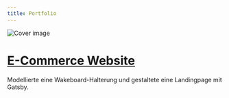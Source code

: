 ```yaml
---
title: Portfolio
---
```


![Cover image](/projects/ecomm/cover.png)
# [E-Commerce Website](https://waketools.gatsbyjs.io/)
Modellierte eine Wakeboard-Halterung und gestaltete eine Landingpage mit Gatsby.